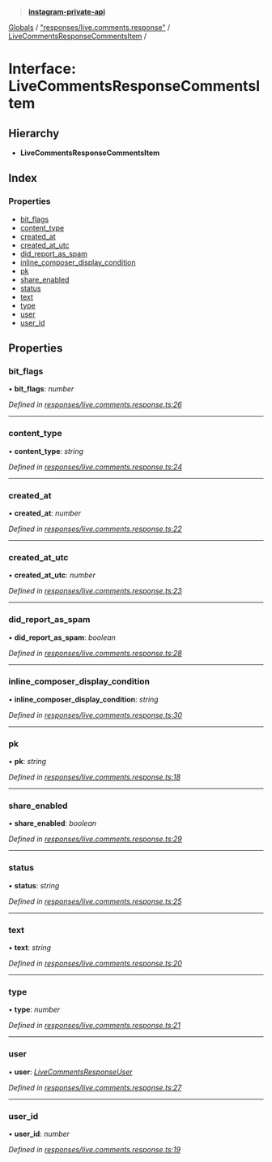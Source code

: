 > **[instagram-private-api](../README.md)**

[Globals](../README.md) / ["responses/live.comments.response"](../modules/_responses_live_comments_response_.md) / [LiveCommentsResponseCommentsItem](_responses_live_comments_response_.livecommentsresponsecommentsitem.md) /

# Interface: LiveCommentsResponseCommentsItem

## Hierarchy

* **LiveCommentsResponseCommentsItem**

## Index

### Properties

* [bit_flags](_responses_live_comments_response_.livecommentsresponsecommentsitem.md#bit_flags)
* [content_type](_responses_live_comments_response_.livecommentsresponsecommentsitem.md#content_type)
* [created_at](_responses_live_comments_response_.livecommentsresponsecommentsitem.md#created_at)
* [created_at_utc](_responses_live_comments_response_.livecommentsresponsecommentsitem.md#created_at_utc)
* [did_report_as_spam](_responses_live_comments_response_.livecommentsresponsecommentsitem.md#did_report_as_spam)
* [inline_composer_display_condition](_responses_live_comments_response_.livecommentsresponsecommentsitem.md#inline_composer_display_condition)
* [pk](_responses_live_comments_response_.livecommentsresponsecommentsitem.md#pk)
* [share_enabled](_responses_live_comments_response_.livecommentsresponsecommentsitem.md#share_enabled)
* [status](_responses_live_comments_response_.livecommentsresponsecommentsitem.md#status)
* [text](_responses_live_comments_response_.livecommentsresponsecommentsitem.md#text)
* [type](_responses_live_comments_response_.livecommentsresponsecommentsitem.md#type)
* [user](_responses_live_comments_response_.livecommentsresponsecommentsitem.md#user)
* [user_id](_responses_live_comments_response_.livecommentsresponsecommentsitem.md#user_id)

## Properties

###  bit_flags

• **bit_flags**: *number*

*Defined in [responses/live.comments.response.ts:26](https://github.com/dilame/instagram-private-api/blob/e9c516c/src/responses/live.comments.response.ts#L26)*

___

###  content_type

• **content_type**: *string*

*Defined in [responses/live.comments.response.ts:24](https://github.com/dilame/instagram-private-api/blob/e9c516c/src/responses/live.comments.response.ts#L24)*

___

###  created_at

• **created_at**: *number*

*Defined in [responses/live.comments.response.ts:22](https://github.com/dilame/instagram-private-api/blob/e9c516c/src/responses/live.comments.response.ts#L22)*

___

###  created_at_utc

• **created_at_utc**: *number*

*Defined in [responses/live.comments.response.ts:23](https://github.com/dilame/instagram-private-api/blob/e9c516c/src/responses/live.comments.response.ts#L23)*

___

###  did_report_as_spam

• **did_report_as_spam**: *boolean*

*Defined in [responses/live.comments.response.ts:28](https://github.com/dilame/instagram-private-api/blob/e9c516c/src/responses/live.comments.response.ts#L28)*

___

###  inline_composer_display_condition

• **inline_composer_display_condition**: *string*

*Defined in [responses/live.comments.response.ts:30](https://github.com/dilame/instagram-private-api/blob/e9c516c/src/responses/live.comments.response.ts#L30)*

___

###  pk

• **pk**: *string*

*Defined in [responses/live.comments.response.ts:18](https://github.com/dilame/instagram-private-api/blob/e9c516c/src/responses/live.comments.response.ts#L18)*

___

###  share_enabled

• **share_enabled**: *boolean*

*Defined in [responses/live.comments.response.ts:29](https://github.com/dilame/instagram-private-api/blob/e9c516c/src/responses/live.comments.response.ts#L29)*

___

###  status

• **status**: *string*

*Defined in [responses/live.comments.response.ts:25](https://github.com/dilame/instagram-private-api/blob/e9c516c/src/responses/live.comments.response.ts#L25)*

___

###  text

• **text**: *string*

*Defined in [responses/live.comments.response.ts:20](https://github.com/dilame/instagram-private-api/blob/e9c516c/src/responses/live.comments.response.ts#L20)*

___

###  type

• **type**: *number*

*Defined in [responses/live.comments.response.ts:21](https://github.com/dilame/instagram-private-api/blob/e9c516c/src/responses/live.comments.response.ts#L21)*

___

###  user

• **user**: *[LiveCommentsResponseUser](_responses_live_comments_response_.livecommentsresponseuser.md)*

*Defined in [responses/live.comments.response.ts:27](https://github.com/dilame/instagram-private-api/blob/e9c516c/src/responses/live.comments.response.ts#L27)*

___

###  user_id

• **user_id**: *number*

*Defined in [responses/live.comments.response.ts:19](https://github.com/dilame/instagram-private-api/blob/e9c516c/src/responses/live.comments.response.ts#L19)*